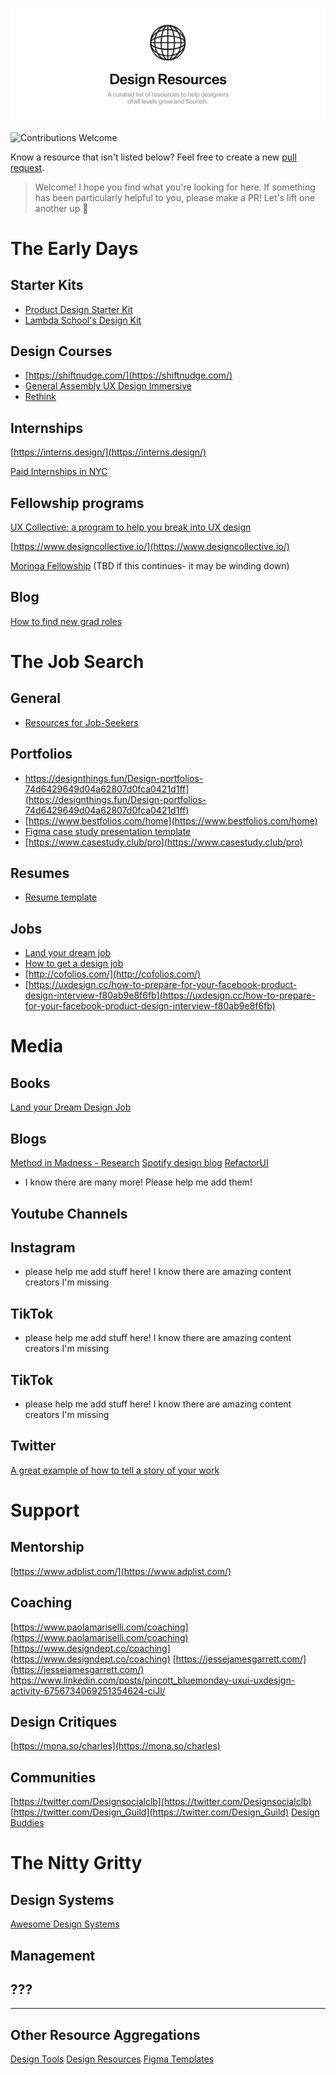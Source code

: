 ![cover](/cover.png)

![Contributions Welcome](https://img.shields.io/badge/Contributions-welcome-blue.svg)

Know a resource that isn't listed below? Feel free to create a new [pull request](https://github.com/duncangraham/design-resources/pulls).

> Welcome! I hope you find what you're looking for here. If something has been particularly helpful to you, please make a PR! Let's lift one another up 🙌

# The Early Days

## Starter Kits
- [Product Design Starter Kit](https://docs.google.com/document/d/1J8D7u5ZRjbmkIAg3HfnxsgUQCg-VzVd2nbPBW3-Bx7E)
- [Lambda School's Design Kit](https://designthings.fun/)

## Design Courses
- [https://shiftnudge.com/](https://shiftnudge.com/)
- [General Assembly UX Design Immersive](https://generalassemb.ly/education/user-experience-design-immersive/san-francisco)
- [Rethink](https://www.rethinkhq.com/)

## Internships
[https://interns.design/](https://interns.design/)

[Paid Internships in NYC](https://payinterns.nyc/)

## Fellowship programs

[UX Collective: a program to help you break into UX design](https://www.designcollective.io/](https://www.designcollective.io/)) 

[https://www.designcollective.io/](https://www.designcollective.io/)

[Moringa Fellowship](https://www.moringafellowship.com/) (TBD if this continues- it may be winding down)

## Blog
[How to find new grad roles](https://medium.com/@tkkong/how-to-find-new-grad-product-design-roles-20dfeb13626d)



# The Job Search

## General
- [Resources for Job-Seekers](https://www.are.na/carly-ayres/resources-for-design-job-seekers)

## Portfolios 
- https://designthings.fun/Design-portfolios-74d6429649d04a62807d0fca0421d1ff](https://designthings.fun/Design-portfolios-74d6429649d04a62807d0fca0421d1ff)
- [https://www.bestfolios.com/home](https://www.bestfolios.com/home)
- [Figma case study presentation template](https://www.figma.com/community/file/892528949344124083)
- [https://www.casestudy.club/pro](https://www.casestudy.club/pro)

## Resumes
- [Resume template](https://www.figma.com/community/file/890812593952625752)

## Jobs
- [Land your dream job](https://medium.com/@danshilov/mastering-product-design-interviews-32a7804df89b)
- [How to get a design job](https://docs.google.com/presentation/d/1yaI5Y_jjd7Cl-VZNfBqKBCqxYKk0SasZBbw1DTUffRg/mobilepresent?slide=id.p)
- [http://cofolios.com/](http://cofolios.com/)
- [https://uxdesign.cc/how-to-prepare-for-your-facebook-product-design-interview-f80ab9e8f6fb](https://uxdesign.cc/how-to-prepare-for-your-facebook-product-design-interview-f80ab9e8f6fb)



# Media

## Books
[Land your Dream Design Job](https://www.holloway.com/b/land-your-dream-design-job)

## Blogs
[Method in Madness - Research](https://dovetailapp.com/blog/)
[Spotify design blog](https://spotify.design/)
[RefactorUI](https://refactoringui.com/)
- I know there are many more! Please help me add them!

## Youtube Channels

## Instagram
- please help me add stuff here! I know there are amazing content creators I'm missing


## TikTok
- please help me add stuff here! I know there are amazing content creators I'm missing

## TikTok
- please help me add stuff here! I know there are amazing content creators I'm missing

## Twitter
[A great example of how to tell a story of your work](https://twitter.com/tarngerine/status/1108038565705842688)



# Support

## Mentorship
[https://www.adplist.com/](https://www.adplist.com/)

## Coaching
[https://www.paolamariselli.com/coaching](https://www.paolamariselli.com/coaching)
[https://www.designdept.co/coaching](https://www.designdept.co/coaching)
[https://jessejamesgarrett.com/](https://jessejamesgarrett.com/)
https://www.linkedin.com/posts/pincott_bluemonday-uxui-uxdesign-activity-6756734069251354624-ciJl/

## Design Critiques
[https://mona.so/charles](https://mona.so/charles)

## Communities
[https://twitter.com/Designsocialclb](https://twitter.com/Designsocialclb)
[https://twitter.com/Design_Guild](https://twitter.com/Design_Guild)
[Design Buddies](https://linktr.ee/design.buddies)



# The Nitty Gritty

## Design Systems
[Awesome Design Systems](https://github.com/alexpate/awesome-design-systems/blob/master/README.md)

## Management

## ???

----

## Other Resource Aggregations
[Design Tools](https://www.notion.so/Design-Tools-a616268173e54759acb691261580a230)
[Design Resources](https://www.designresourc.es/)
[Figma Templates](https://www.figma.com/templates/)
